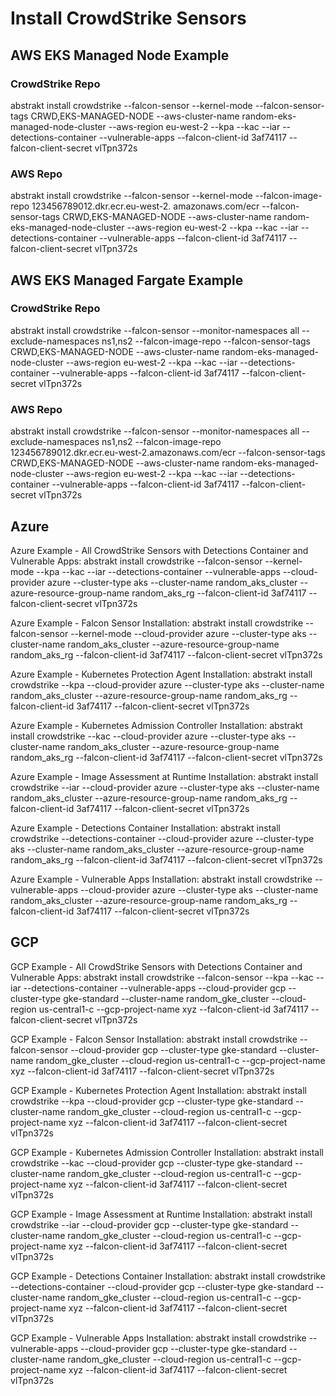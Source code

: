 # Install CrowdStrike Sensors

## AWS EKS Managed Node Example

### CrowdStrike Repo

abstrakt install crowdstrike --falcon-sensor --kernel-mode --falcon-sensor-tags CRWD,EKS-MANAGED-NODE 
--aws-cluster-name random-eks-managed-node-cluster  --aws-region eu-west-2 --kpa --kac --iar --detections-container 
--vulnerable-apps --falcon-client-id  3af74117 --falcon-client-secret vlTpn372s

### AWS Repo

abstrakt install crowdstrike --falcon-sensor --kernel-mode --falcon-image-repo 123456789012.dkr.ecr.eu-west-2.
amazonaws.com/ecr --falcon-sensor-tags CRWD,EKS-MANAGED-NODE --aws-cluster-name random-eks-managed-node-cluster 
--aws-region eu-west-2 --kpa --kac --iar --detections-container --vulnerable-apps --falcon-client-id 
3af74117 --falcon-client-secret vlTpn372s

## AWS EKS Managed Fargate Example

### CrowdStrike Repo

abstrakt install crowdstrike --falcon-sensor --monitor-namespaces all --exclude-namespaces ns1,ns2 
--falcon-image-repo --falcon-sensor-tags CRWD,EKS-MANAGED-NODE  --aws-cluster-name random-eks-managed-node-cluster 
--aws-region eu-west-2 --kpa --kac --iar --detections-container --vulnerable-apps --falcon-client-id 3af74117 
--falcon-client-secret vlTpn372s

### AWS Repo

abstrakt install crowdstrike --falcon-sensor --monitor-namespaces all --exclude-namespaces ns1,ns2 
--falcon-image-repo 123456789012.dkr.ecr.eu-west-2.amazonaws.com/ecr --falcon-sensor-tags CRWD,EKS-MANAGED-NODE 
--aws-cluster-name random-eks-managed-node-cluster --aws-region eu-west-2 --kpa --kac --iar --detections-container 
--vulnerable-apps --falcon-client-id 3af74117 --falcon-client-secret vlTpn372s

## Azure

Azure Example - All CrowdStrike Sensors with Detections Container and Vulnerable Apps:
abstrakt install crowdstrike --falcon-sensor --kernel-mode --kpa --kac --iar --detections-container 
--vulnerable-apps --cloud-provider azure --cluster-type aks --cluster-name random_aks_cluster 
--azure-resource-group-name random_aks_rg --falcon-client-id 3af74117 --falcon-client-secret vlTpn372s

Azure Example - Falcon Sensor Installation:
abstrakt install crowdstrike --falcon-sensor --kernel-mode --cloud-provider azure --cluster-type aks --cluster-name 
random_aks_cluster --azure-resource-group-name random_aks_rg --falcon-client-id 3af74117 --falcon-client-secret 
vlTpn372s

Azure Example - Kubernetes Protection Agent Installation:
abstrakt install crowdstrike --kpa --cloud-provider azure --cluster-type aks --cluster-name random_aks_cluster 
--azure-resource-group-name random_aks_rg --falcon-client-id 3af74117 --falcon-client-secret vlTpn372s

Azure Example - Kubernetes Admission Controller Installation:
abstrakt install crowdstrike --kac --cloud-provider azure --cluster-type aks --cluster-name random_aks_cluster 
--azure-resource-group-name random_aks_rg --falcon-client-id 3af74117 --falcon-client-secret vlTpn372s

Azure Example - Image Assessment at Runtime Installation:
abstrakt install crowdstrike --iar --cloud-provider azure --cluster-type aks --cluster-name random_aks_cluster 
--azure-resource-group-name random_aks_rg --falcon-client-id 3af74117 --falcon-client-secret vlTpn372s

Azure Example - Detections Container Installation:
abstrakt install crowdstrike --detections-container --cloud-provider azure --cluster-type aks --cluster-name 
random_aks_cluster --azure-resource-group-name random_aks_rg --falcon-client-id 3af74117 --falcon-client-secret 
vlTpn372s

Azure Example - Vulnerable Apps Installation:
abstrakt install crowdstrike --vulnerable-apps --cloud-provider azure --cluster-type aks --cluster-name 
random_aks_cluster --azure-resource-group-name random_aks_rg --falcon-client-id 3af74117 --falcon-client-secret 
vlTpn372s

## GCP

GCP Example - All CrowdStrike Sensors with Detections Container and Vulnerable Apps:
abstrakt install crowdstrike --falcon-sensor --kpa --kac --iar --detections-container 
--vulnerable-apps --cloud-provider gcp --cluster-type gke-standard --cluster-name random_gke_cluster 
--cloud-region us-central1-c --gcp-project-name xyz --falcon-client-id 3af74117 --falcon-client-secret vlTpn372s

GCP Example - Falcon Sensor Installation:
abstrakt install crowdstrike --falcon-sensor --cloud-provider gcp --cluster-type gke-standard 
--cluster-name random_gke_cluster --cloud-region us-central1-c --gcp-project-name xyz --falcon-client-id 3af74117 
--falcon-client-secret vlTpn372s

GCP Example - Kubernetes Protection Agent Installation:
abstrakt install crowdstrike --kpa --cloud-provider gcp --cluster-type gke-standard --cluster-name random_gke_cluster 
--cloud-region us-central1-c --gcp-project-name xyz --falcon-client-id 3af74117 --falcon-client-secret vlTpn372s

GCP Example - Kubernetes Admission Controller Installation:
abstrakt install crowdstrike --kac --cloud-provider gcp --cluster-type gke-standard --cluster-name random_gke_cluster 
--cloud-region us-central1-c --gcp-project-name xyz --falcon-client-id 3af74117 --falcon-client-secret vlTpn372s

GCP Example - Image Assessment at Runtime Installation:
abstrakt install crowdstrike --iar --cloud-provider gcp --cluster-type gke-standard --cluster-name random_gke_cluster 
--cloud-region us-central1-c --gcp-project-name xyz --falcon-client-id 3af74117 --falcon-client-secret vlTpn372s

GCP Example - Detections Container Installation:
abstrakt install crowdstrike --detections-container --cloud-provider gcp --cluster-type gke-standard --cluster-name 
random_gke_cluster --cloud-region us-central1-c --gcp-project-name xyz --falcon-client-id 3af74117 
--falcon-client-secret vlTpn372s

GCP Example - Vulnerable Apps Installation:
abstrakt install crowdstrike --vulnerable-apps --cloud-provider gcp --cluster-type gke-standard --cluster-name 
random_gke_cluster --cloud-region us-central1-c --gcp-project-name xyz --falcon-client-id 3af74117 
--falcon-client-secret vlTpn372s
